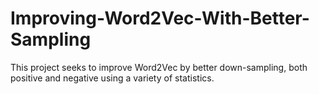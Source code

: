 # Improving-Word2Vec-With-Better-Sampling
This project seeks to improve Word2Vec by better down-sampling, both positive and negative using a variety of statistics.
